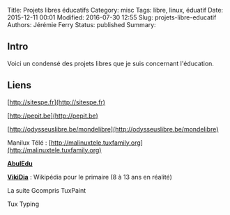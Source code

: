 Title: Projets libres éducatifs
Category: misc
Tags: libre, linux, éduatif
Date: 2015-12-11 00:01
Modified: 2016-07-30 12:55
Slug: projets-libre-educatif
Authors: Jérémie Ferry
Status: published
Summary:

## Intro

Voici un condensé des projets libres que je suis concernant l'éducation.

## Liens

[http://sitespe.fr](http://sitespe.fr)

[http://pepit.be](http://pepit.be)

[http://odysseuslibre.be/mondelibre](http://odysseuslibre.be/mondelibre)

Manilux Télé : [http://malinuxtele.tuxfamily.org](http://malinuxtele.tuxfamily.org)

**[AbulEdu](https://fr.ulule.com/developpement-dabuledu)**

**[VikiDia](https://fr.vikidia.org)** : Wikipédia pour le primaire (8 à 13 ans en réalité)

La suite Gcompris
TuxPaint

Tux Typing
